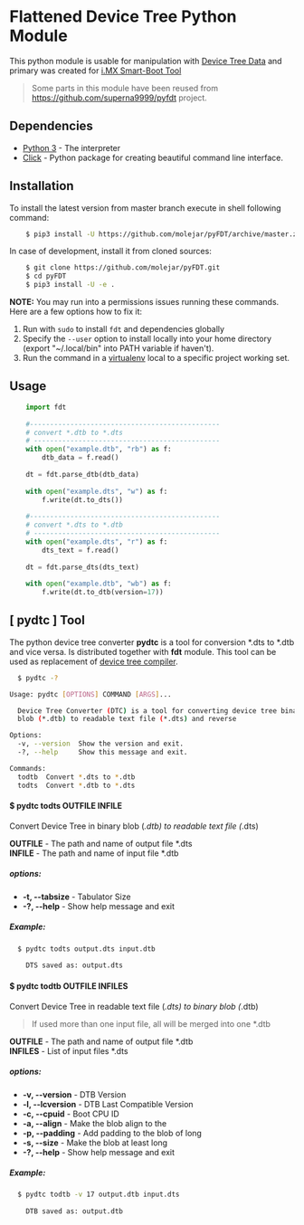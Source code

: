 # Flattened Device Tree Python Module 

This python module is usable for manipulation with [Device Tree Data](https://www.devicetree.org/) and primary was 
created for [i.MX Smart-Boot Tool](https://github.com/molejar/pyIMX/blob/master/doc/imxsb.md)

> Some parts in this module have been reused from https://github.com/superna9999/pyfdt project.


Dependencies
------------

- [Python 3](https://www.python.org) - The interpreter
- [Click](http://click.pocoo.org/6) - Python package for creating beautiful command line interface.

Installation
------------

To install the latest version from master branch execute in shell following command:

``` bash
    $ pip3 install -U https://github.com/molejar/pyFDT/archive/master.zip
```

In case of development, install it from cloned sources:

``` bash
    $ git clone https://github.com/molejar/pyFDT.git
    $ cd pyFDT
    $ pip3 install -U -e .
```

**NOTE:** You may run into a permissions issues running these commands. Here are a few options how to fix it:

1. Run with `sudo` to install `fdt` and dependencies globally
2. Specify the `--user` option to install locally into your home directory (export "~/.local/bin" into PATH variable if haven't).
3. Run the command in a [virtualenv](https://virtualenv.pypa.io/en/latest/) local to a specific project working set.


Usage
-----

```python
    import fdt
    
    #-----------------------------------------------
    # convert *.dtb to *.dts
    # ----------------------------------------------
    with open("example.dtb", "rb") as f:
        dtb_data = f.read()
        
    dt = fdt.parse_dtb(dtb_data)
    
    with open("example.dts", "w") as f:
        f.write(dt.to_dts())
        
    #-----------------------------------------------
    # convert *.dts to *.dtb
    # ----------------------------------------------
    with open("example.dts", "r") as f:
        dts_text = f.read()
        
    dt = fdt.parse_dts(dts_text)
    
    with open("example.dtb", "wb") as f:
        f.write(dt.to_dtb(version=17))
```

[ pydtc ] Tool
--------------

The python device tree converter **pydtc** is a tool for conversion *.dts to *.dtb and vice versa. Is distributed
together with **fdt** module. This tool can be used as replacement of [device tree compiler](https://git.kernel.org/pub/scm/utils/dtc/dtc.git).  

```bash
  $ pydtc -?

Usage: pydtc [OPTIONS] COMMAND [ARGS]...

  Device Tree Converter (DTC) is a tool for converting device tree binary
  blob (*.dtb) to readable text file (*.dts) and reverse

Options:
  -v, --version  Show the version and exit.
  -?, --help     Show this message and exit.

Commands:
  todtb  Convert *.dts to *.dtb
  todts  Convert *.dtb to *.dts
```


#### $ pydtc todts OUTFILE INFILE

Convert Device Tree in binary blob (*.dtb) to readable text file (*.dts)

**OUTFILE** - The path and name of output file *.dts <br>
**INFILE** - The path and name of input file *.dtb <br>

##### options:
* **-t, --tabsize** - Tabulator Size
* **-?, --help** - Show help message and exit

##### Example:

``` bash
  $ pydtc todts output.dts input.dtb
    
    DTS saved as: output.dts
```

#### $ pydtc todtb OUTFILE INFILES

Convert Device Tree in readable text file (*.dts) to binary blob (*.dtb)

> If used more than one input file, all will be merged into one *.dtb

**OUTFILE** - The path and name of output file *.dtb <br>
**INFILES** - List of input files *.dts <br>

##### options:
* **-v, --version** - DTB Version
* **-l, --lcversion** - DTB Last Compatible Version
* **-c, --cpuid** - Boot CPU ID
* **-a, --align** - Make the blob align to the <bytes>
* **-p, --padding** - Add padding to the blob of <bytes> long
* **-s, --size** - Make the blob at least <bytes> long
* **-?, --help** - Show help message and exit

##### Example:

``` bash
  $ pydtc todtb -v 17 output.dtb input.dts
  
    DTB saved as: output.dtb
```
